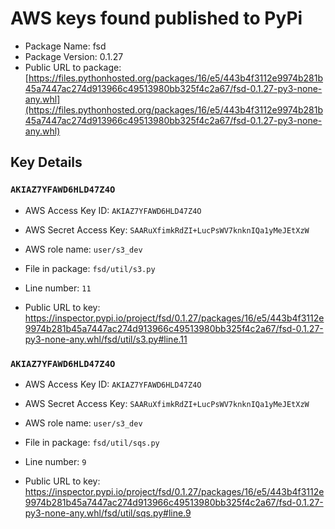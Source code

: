 # AWS keys found published to PyPi

* Package Name: fsd
* Package Version: 0.1.27
* Public URL to package: [https://files.pythonhosted.org/packages/16/e5/443b4f3112e9974b281b45a7447ac274d913966c49513980bb325f4c2a67/fsd-0.1.27-py3-none-any.whl](https://files.pythonhosted.org/packages/16/e5/443b4f3112e9974b281b45a7447ac274d913966c49513980bb325f4c2a67/fsd-0.1.27-py3-none-any.whl)

## Key Details

### `AKIAZ7YFAWD6HLD47Z4O`

* AWS Access Key ID: `AKIAZ7YFAWD6HLD47Z4O`
* AWS Secret Access Key: `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` 
* AWS role name: `user/s3_dev`
* File in package: `fsd/util/s3.py`
* Line number: `11`

* Public URL to key: https://inspector.pypi.io/project/fsd/0.1.27/packages/16/e5/443b4f3112e9974b281b45a7447ac274d913966c49513980bb325f4c2a67/fsd-0.1.27-py3-none-any.whl/fsd/util/s3.py#line.11



### `AKIAZ7YFAWD6HLD47Z4O`

* AWS Access Key ID: `AKIAZ7YFAWD6HLD47Z4O`
* AWS Secret Access Key: `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` 
* AWS role name: `user/s3_dev`
* File in package: `fsd/util/sqs.py`
* Line number: `9`

* Public URL to key: https://inspector.pypi.io/project/fsd/0.1.27/packages/16/e5/443b4f3112e9974b281b45a7447ac274d913966c49513980bb325f4c2a67/fsd-0.1.27-py3-none-any.whl/fsd/util/sqs.py#line.9


